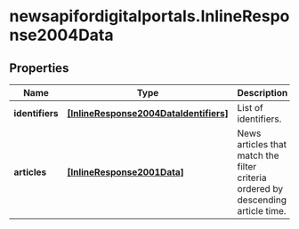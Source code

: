 # newsapifordigitalportals.InlineResponse2004Data

## Properties

Name | Type | Description | Notes
------------ | ------------- | ------------- | -------------
**identifiers** | [**[InlineResponse2004DataIdentifiers]**](InlineResponse2004DataIdentifiers.md) | List of identifiers. | [optional] 
**articles** | [**[InlineResponse2001Data]**](InlineResponse2001Data.md) | News articles that match the filter criteria ordered by descending article time. | [optional] 



